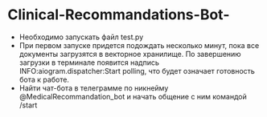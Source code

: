 # Clinical-Recommandations-Bot-

- Необходимо запускать файл test.py 
- При первом запуске придется подождать несколько минут, пока все документы загрузятся в векторное хранилище. По завершению загрузки в терминале появится надпись INFO:aiogram.dispatcher:Start polling, что будет означает готовность бота к работе. 
- Найти чат-бота в телеграмме по никнейму @MedicalRecommandation_bot и начать общение с ним командой /start
